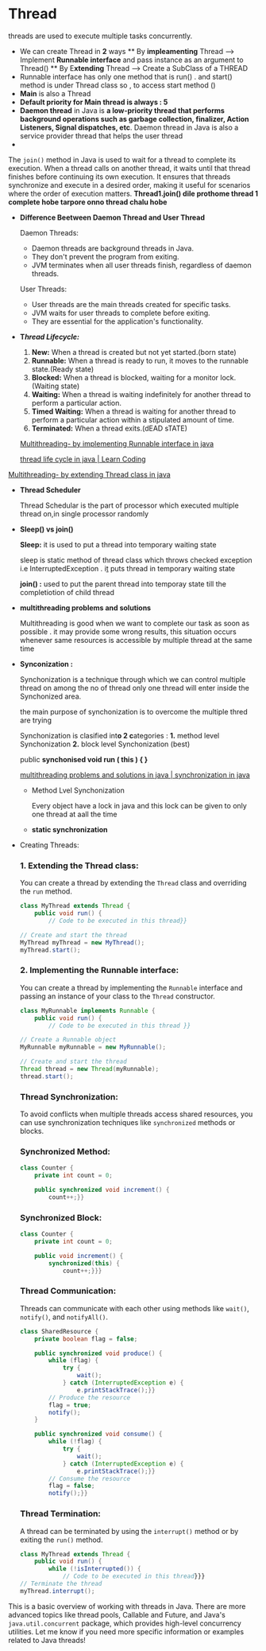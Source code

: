 # Thread

threads are used to execute multiple tasks concurrently. 

- We can create Thread in **2** ways
** By **impleamenting** Thread  —> Implement **Runnable interface** and pass instance as an argument to Thread()
** By E**xtending** Thread —> Create a SubClass of a THREAD
- Runnable interface has only one method that is run() . and start() method is under Thread class so , to access start method ()
- **Main** is also a Thread
- **Default priority for Main thread is always : 5**
- **Daemon thread** in Java is **a low-priority thread that performs background operations such as garbage collection, finalizer, Action Listeners, Signal dispatches, etc**. Daemon thread in Java is also a service provider thread that helps the user thread
- 

The `join()` method in Java is used to wait for a thread to complete its execution. When a thread calls  on another thread, it waits until that thread finishes before continuing its own execution. It ensures that threads synchronize and execute in a desired order, making it useful for scenarios where the order of execution matters.
 **Thread1.join() dile prothome thread 1 complete hobe tarpore onno thread chalu hobe**

- **Difference Beetween Daemon Thread and User Thread**
    
    Daemon Threads:
    
    - Daemon threads are background threads in Java.
    - They don't prevent the program from exiting.
    - JVM terminates when all user threads finish, regardless of daemon threads.
    
    User Threads:
    
    - User threads are the main threads created for specific tasks.
    - JVM waits for user threads to complete before exiting.
    - They are essential for the application's functionality.
- **T*hread Lifecycle:***
    1. **New:** When a thread is created but not yet started.(born state)
    2. **Runnable:** When a thread is ready to run, it moves to the runnable state.(Ready state)
    3. **Blocked:** When a thread is blocked, waiting for a monitor lock.(Waiting state)
    4. **Waiting:** When a thread is waiting indefinitely for another thread to perform a particular action.
    5. **Timed Waiting:** When a thread is waiting for another thread to perform a particular action within a stipulated amount of time.
    6. **Terminated:** When a thread exits.(dEAD sTATE)
    
    [Multithreading- by implementing Runnable interface in java](https://www.youtube.com/watch?v=QW1cFRXR9u8&list=PLqleLpAMfxGARB5Xa4Baa0lpRlUvZVJH8&index=4)
    
    [thread life cycle in java | Learn Coding](https://www.youtube.com/watch?v=UTUyJFvXeK4)
    

[Multithreading- by extending Thread class in java](https://www.youtube.com/watch?v=wqJocu5yPY0)

- **Thread Scheduler**
    
    Thread Schedular is the part of processor which executed multiple thread on,in  single processor randomly
    
- **Sleep()  vs  join()**
    
    **Sleep:** it is used to put a thread into temporary waiting state
    
    sleep is static method of thread class which throws checked exception i.e InterruptedException .  i[t](http://InterruptedException.it) puts thread in temporary waiting state
    
    **join() :** used to put the parent thread into temporay state till the completiotion of child thread
    
- ****multithreading problems and solutions****
    
    Multithreading is good when we want to complete our task as soon as possible . it may provide some wrong results, this situation occurs whenever  same resources is accessible by multiple thread at the same time
    
- **Synconization :**
    
    Synchonization is a technique through which we can control multiple thread on among the no of thread only one thread will enter inside the Synchonized area.
    
    the main purpose of synchonization is to overcome the multiple thred are trying 
    
    Synchonization is clasified int**o 2 c**ategories : 
    **1.** method level Synchonization **2.** block level Synchonization (best)
    
    public **synchonised  void run ( this )
    {
    }**
    
    [multithreading problems and solutions in java | synchronization in java](https://www.youtube.com/watch?v=NVMlz9rZ6cE&list=PLqleLpAMfxGARB5Xa4Baa0lpRlUvZVJH8&index=17)
    
    - Method Lvel Synchonization
        
        Every object have a lock in java and this lock can be given to only one thread at aall the time
        
    - ****static synchronization****

- Creating Threads:
    
    ### 1. **Extending the Thread class:**
    
    You can create a thread by extending the `Thread` class and overriding the `run` method.
    
    ```java
    class MyThread extends Thread {
        public void run() {
            // Code to be executed in this thread}}
    
    // Create and start the thread
    MyThread myThread = new MyThread();
    myThread.start();
    
    ```
    
    ### 2. **Implementing the Runnable interface:**
    
    You can create a thread by implementing the `Runnable` interface and passing an instance of your class to the `Thread` constructor.
    
    ```java
    class MyRunnable implements Runnable {
        public void run() {
            // Code to be executed in this thread }}
    
    // Create a Runnable object
    MyRunnable myRunnable = new MyRunnable();
    
    // Create and start the thread
    Thread thread = new Thread(myRunnable);
    thread.start();
    
    ```
    
    ### Thread Synchronization:
    
    To avoid conflicts when multiple threads access shared resources, you can use synchronization techniques like `synchronized` methods or blocks.
    
    ### Synchronized Method:
    
    ```java
    class Counter {
        private int count = 0;
    
        public synchronized void increment() {
            count++;}}
    
    ```
    
    ### Synchronized Block:
    
    ```java
    class Counter {
        private int count = 0;
    
        public void increment() {
            synchronized(this) {
                count++;}}}
    
    ```
    
    ### Thread Communication:
    
    Threads can communicate with each other using methods like `wait()`, `notify()`, and `notifyAll()`.
    
    ```java
    class SharedResource {
        private boolean flag = false;
    
        public synchronized void produce() {
            while (flag) {
                try {
                    wait();
                } catch (InterruptedException e) {
                    e.printStackTrace();}}
            // Produce the resource
            flag = true;
            notify();
        }
    
        public synchronized void consume() {
            while (!flag) {
                try {
                    wait();
                } catch (InterruptedException e) {
                    e.printStackTrace();}}
            // Consume the resource
            flag = false;
            notify();}}
    
    ```
    
    ### Thread Termination:
    
    A thread can be terminated by using the `interrupt()` method or by exiting the `run()` method.
    
    ```java
    class MyThread extends Thread {
        public void run() {
            while (!isInterrupted()) {
                // Code to be executed in this thread}}}
    // Terminate the thread
    myThread.interrupt();
    ```
    

This is a basic overview of working with threads in Java. There are more advanced topics like thread pools, Callable and Future, and Java's `java.util.concurrent` package, which provides high-level concurrency utilities. Let me know if you need more specific information or examples related to Java threads!